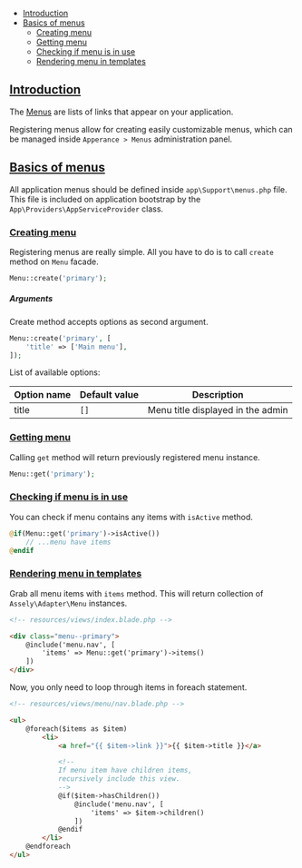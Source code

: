 - [Introduction](#introduction)
- [Basics of menus](#basic-routing)
    + [Creating menu](#creating-menu)
    + [Getting menu](#getting-menu)
    + [Checking if menu is in use](#checking-if-menu-is-in-use)
    + [Rendering menu in templates](#rendering-menu-in-templates)


<a name="introduction"></a>
## [Introduction](#introduction)

The [Menus](https://codex.wordpress.org/Navigation_Menus) are lists of links that appear on your application.

Registering menus allow for creating easily customizable menus, which can be managed inside `Apperance > Menus` administration panel.

<a name="basics-of-menus"></a>
## [Basics of menus](#basics-of-menus)

All application menus should be defined inside `app\Support\menus.php` file. This file is included on application bootstrap by the `App\Providers\AppServiceProvider` class.

<a name="creating-menu"></a>
### [Creating menu](#creating-menu)

Registering menus are really simple. All you have to do is to call `create` method on `Menu` facade.

```php
Menu::create('primary');
```

##### Arguments

Create method accepts options as second argument.

```php
Menu::create('primary', [
    'title' => ['Main menu'],
]);
```

List of available options:

| Option name | Default value | Description |
|---|---|---|
| title | `[]` | Menu title displayed in the admin |

<a name="getting-menu"></a>
### [Getting menu](#getting-menu)

Calling `get` method will return previously registered menu instance.

```php
Menu::get('primary');
```

<a name="checking-if-menu-is-in-use"></a>
### [Checking if menu is in use](#checking-if-menu-is-in-use)

You can check if menu contains any items with `isActive` method.

```php
@if(Menu::get('primary')->isActive())
    // ...menu have items
@endif
```

<a name="rendering-menu-in-templates"></a>
### [Rendering menu in templates](#rendering-menu-in-templates)

Grab all menu items with `items` method. This will return collection of `Assely\Adapter\Menu` instances.

```html
<!-- resources/views/index.blade.php -->

<div class="menu--primary">
    @include('menu.nav', [
        'items' => Menu::get('primary')->items()
    ])
</div>
```

Now, you only need to loop through items in foreach statement.

```html
<!-- resources/views/menu/nav.blade.php -->

<ul>
    @foreach($items as $item)
        <li>
            <a href="{{ $item->link }}">{{ $item->title }}</a>

            <!--
            If menu item have children items,
            recursively include this view.
            -->
            @if($item->hasChildren())
                @include('menu.nav', [
                    'items' => $item->children()
                ])
            @endif
        </li>
    @endforeach
</ul>
```
